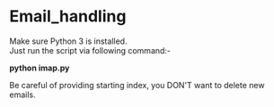 # Email_handling

Make sure Python 3 is installed. </br>
Just run the script via following command:-</br>

<b> python imap.py </b></br>

Be careful of providing starting index, you DON'T want to delete new emails.
